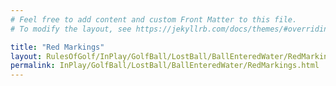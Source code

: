 ```yaml
---
# Feel free to add content and custom Front Matter to this file.
# To modify the layout, see https://jekyllrb.com/docs/themes/#overriding-theme-defaults

title: "Red Markings"
layout: RulesOfGolf/InPlay/GolfBall/LostBall/BallEnteredWater/RedMarkings
permalink: InPlay/GolfBall/LostBall/BallEnteredWater/RedMarkings.html
---
```

